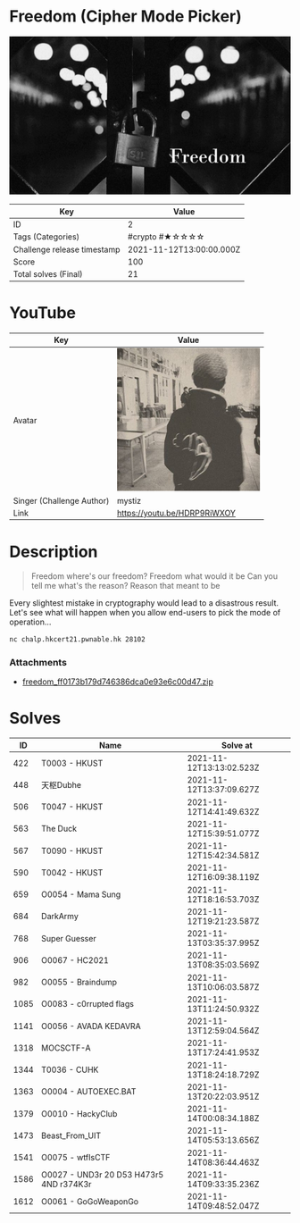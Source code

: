 # Freedom (Cipher Mode Picker)

![](../thumbnail/2.jpg)

| Key | Value |
| --- | ----- |
| ID | 2 |
| Tags (Categories) | #crypto #★☆☆☆☆ |
| Challenge release timestamp | 2021-11-12T13:00:00.000Z |
| Score | 100 |
| Total solves (Final) | 21 |

# YouTube

| Key | Value |
| --- | ----- |
| Avatar | ![](../avatar/mystiz.jpg)
| Singer (Challenge Author) | mystiz |
| Link | https://youtu.be/HDRP9RiWXOY |

# Description

> Freedom where's our freedom?
> Freedom what would it be
> Can you tell me what's the reason?
> Reason that meant to be

Every slightest mistake in cryptography would lead to a disastrous result. Let's see what will happen when you allow end-users to pick the mode of operation...

```bash
nc chalp.hkcert21.pwnable.hk 28102
```

### Attachments

- [freedom_ff0173b179d746386dca0e93e6c00d47.zip](./freedom_ff0173b179d746386dca0e93e6c00d47.zip)

# Solves
| ID | Name | Solve at |
| --- | ---- | -------- |
| 422 | T0003 - HKUST | 2021-11-12T13:13:02.523Z |
| 448 | 天枢Dubhe | 2021-11-12T13:37:09.627Z |
| 506 | T0047 - HKUST | 2021-11-12T14:41:49.632Z |
| 563 | The Duck | 2021-11-12T15:39:51.077Z |
| 567 | T0090 - HKUST | 2021-11-12T15:42:34.581Z |
| 590 | T0042 - HKUST | 2021-11-12T16:09:38.119Z |
| 659 | O0054 - Mama Sung | 2021-11-12T18:16:53.703Z |
| 684 | DarkArmy | 2021-11-12T19:21:23.587Z |
| 768 | Super Guesser | 2021-11-13T03:35:37.995Z |
| 906 | O0067 - HC2021 | 2021-11-13T08:35:03.569Z |
| 982 | O0055 - Braindump | 2021-11-13T10:06:03.587Z |
| 1085 | O0083 - c0rrupted flags | 2021-11-13T11:24:50.932Z |
| 1141 | O0056 - AVADA KEDAVRA | 2021-11-13T12:59:04.564Z |
| 1318 | MOCSCTF-A | 2021-11-13T17:24:41.953Z |
| 1344 | T0036 - CUHK | 2021-11-13T18:24:18.729Z |
| 1363 | O0004 - AUTOEXEC.BAT | 2021-11-13T20:22:03.951Z |
| 1379 | O0010 - HackyClub | 2021-11-14T00:08:34.188Z |
| 1473 | Beast_From_UIT | 2021-11-14T05:53:13.656Z |
| 1541 | O0075 - wtfIsCTF | 2021-11-14T08:36:44.463Z |
| 1586 | O0027 - UND3r 20 D53 H473r5 4ND r374K3r | 2021-11-14T09:33:35.236Z |
| 1612 | O0061 - GoGoWeaponGo | 2021-11-14T09:48:52.047Z |